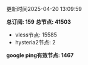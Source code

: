 更新时间2025-04-20 13:09:59

**总订阅: 159**
**总节点: 41503**
- vless节点: 15585
- hysteria2节点: 2

**google ping有效节点: 1467**
